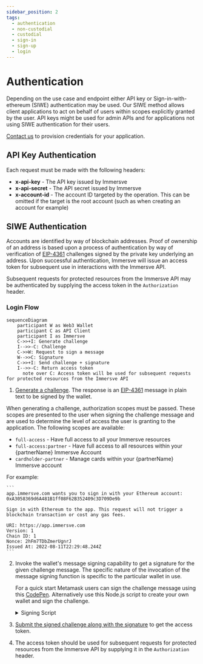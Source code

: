 ```yaml
---
sidebar_position: 2
tags:
  - authentication
  - non-custodial
  - custodial
  - sign-in
  - sign-up
  - login
---
```


# Authentication

Depending on the use case and endpoint either API key or Sign-in-with-ethereum (SIWE) authentication may be used.
Our SIWE method allows client applications to act on behalf of users within scopes explicitly granted by the user.
API keys might be used for admin APIs and for applications not using SIWE authentication for their users.

[Contact us](https://immersve.com/#contact) to provision credentials for your application.
## API Key Authentication

Each request must be made with the following headers:
- **x-api-key** - The API key issued by Immersve
- **x-api-secret** - The API secret issued by Immersve
- **x-account-id** - The account ID targeted by the operation. This can be omitted if the target is the root account (such as when creating an account for example)

## SIWE Authentication

Accounts are identified by way of blockchain addresses. Proof of ownership of an address is based upon a process of authentication by way of verification of [EIP-4361](https://eips.ethereum.org/EIPS/eip-4361) challenges signed by the private key underlying an address. Upon successful authentication, Immersve will issue an access token for subsequent use in interactions with the Immersve API.

Subsequent requests for protected resources from the Immersve API may be authenticated by supplying the access token in the `Authorization` header.

### Login Flow

```mermaid
sequenceDiagram
    participant W as Web3 Wallet
    participant C as API Client
    participant I as Immersve
    C->>+I: Generate challenge
    I-->>-C: Challenge
    C->>W: Request to sign a message
    W-->>C: Signature
    C->>+I: Send challenge + signature
    I-->>-C: Return access token
	  note over C: Access token will be used for subsequent requests for protected resources from the Immersve API
```

1.  [Generate a challenge](/api-reference/generate-challenge). The response is an [EIP-4361](https://eips.ethereum.org/EIPS/eip-4361) message in plain text to be signed by the wallet.

When generating a challenge, authorization scopes must be passed. These scopes are presented to the user when signing the challenge message and are used to determine the level of access the user is granting to the application. The following scopes are available:

- `full-access` - Have full access to all your Immersve resources
- `full-access:partner` - Have full access to all resources within your {partnerName} Immersve Account
- `cardholder-partner` - Manage cards within your {partnerName} Immersve account

For example:

    ```
    app.immersve.com wants you to sign in with your Ethereum account:
    0xA3058369d6A481B1ff08F62B352409c3D709De9b

    Sign in with Ethereum to the app. This request will not trigger a blockchain transaction or cost any gas fees.

    URI: https://app.immersve.com
    Version: 1
    Chain ID: 1
    Nonce: 2hFm7TDbZmerUgnrJ
    Issued At: 2022-08-11T22:29:48.244Z
    ```

2.  Invoke the wallet's message signing capability to get a signature for the given challenge message. The specific nature of the invocation of the message signing function is specific to the particular wallet in use.

    For a quick start Metamask users can sign the challenge message using this [CodePen](https://codepen.io/imsv/full/zYMpExJ). Alternatively use this Node.js script to create your own wallet and sign the challenge.
      <details>
      <summary>Signing Script</summary>

        const ethers = require('ethers');
        const axios = require('axios');

        const baseUrl = 'https://api.immersve.com';
        const log = (...data) => {
          console.log.apply(null, data);
        }

        // Create a wallet to sign the message with
        const privateKey = ''; //TODO: Set Private key here
        const walletAddress = ''; //TODO: Set wallet address here
        const chainId = 137; //Chain id Reference: https://chainlist.org/

        if (!privateKey || privateKey.length === 0) {
          console.error('WALLET_PRIVATE_KEY missing');
          process.exit(1);
        }
        if (!walletAddress || walletAddress.length === 0) {
          console.error('WALLET_ADDRESS missing');
          process.exit(1);
        }

        const wallet = new ethers.Wallet(privateKey);
        const clientInstance = axios.create({ baseURL: baseUrl });

        const signIn = async () => {
          const getSignInChallenge = await clientInstance.post('/siwe/generate-challenge', {
            walletAddress,
            chainId,
          });
          const challenge = getSignInChallenge.data;
          const signature = await wallet.signMessage(challenge);
          const output = { message: challenge, signature: signature };
          log(JSON.stringify(output));
        }

        signIn();

    </details>

3.  [Submit the signed challenge along with the signature](/api-reference/login) to get the access token.
4.  The access token should be used for subsequent requests for protected resources from the Immersve API by supplying it in the `Authorization` header.
